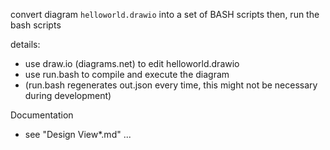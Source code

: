 convert diagram `helloworld.drawio` into a set of BASH scripts
then, run the bash scripts

details:
- use draw.io (diagrams.net) to edit helloworld.drawio
- use run.bash to compile and execute the diagram
- (run.bash regenerates out.json every time, this might not be necessary during development)

Documentation
- see "Design View*.md" ...